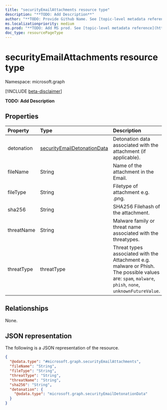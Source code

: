 ```yaml
---
title: "securityEmailAttachments resource type"
description: "**TODO: Add Description**"
author: "**TODO: Provide Github Name. See [topic-level metadata reference](https://msgo.azurewebsites.net/add/document/guidelines/metadata.html#topic-level-metadata)**"
ms.localizationpriority: medium
ms.prod: "**TODO: Add MS prod. See [topic-level metadata reference](https://msgo.azurewebsites.net/add/document/guidelines/metadata.html#topic-level-metadata)**"
doc_type: resourcePageType
---
```


# securityEmailAttachments resource type

Namespace: microsoft.graph

[!INCLUDE [beta-disclaimer](../../includes/beta-disclaimer.md)]

**TODO: Add Description**

## Properties
|Property|Type|Description|
|:---|:---|:---|
|detonation|[securityEmailDetonationData](../resources/securityemaildetonationdata.md)|Detonation data associated with the attachment (if applicable).|
|fileName|String|Name of the attachment in the Email.|
|fileType|String|Filetype of attachment e.g. .png.|
|sha256|String|SHA256 Filehash of the attachment.|
|threatName|String|Malware family or threat name associated with the threatypes.|
|threatType|threatType|Threat types associated with the Attachment e.g. malware or Phish. The possible values are: `spam`, `malware`, `phish`, `none`, `unknownFutureValue`.|

## Relationships
None.

## JSON representation
The following is a JSON representation of the resource.
<!-- {
  "blockType": "resource",
  "@odata.type": "microsoft.graph.securityEmailAttachments"
}
-->
``` json
{
  "@odata.type": "#microsoft.graph.securityEmailAttachments",
  "fileName": "String",
  "fileType": "String",
  "threatType": "String",
  "threatName": "String",
  "sha256": "String",
  "detonation": {
    "@odata.type": "microsoft.graph.securityEmailDetonationData"
  }
}
```

